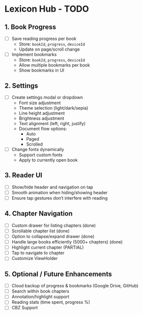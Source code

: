 # Lexicon Hub - TODO

## 1. Book Progress

- [ ] Save reading progress per book
  - Store: `bookId`, `progress`, `deviceId`
  - Update on page/scroll change
- [ ] Implement bookmarks
  - Store: `bookId`, `progress`, `deviceId`
  - Allow multiple bookmarks per book
  - Show bookmarks in UI

## 2. Settings

- [ ] Create settings modal or dropdown
  - Font size adjustment
  - Theme selection (light/dark/sepia)
  - Line height adjustment
  - Brightness adjustment
  - Text alignment (left, right, justify)
  - Document flow options:
    - Auto
    - Paged
    - Scrolled
- [ ] Change fonts dynamically
  - Support custom fonts
  - Apply to currently open book

## 3. Reader UI

- [ ] Show/hide header and navigation on tap
- [ ] Smooth animation when hiding/showing header
- [ ] Ensure tap gestures don’t interfere with reading

## 4. Chapter Navigation

- [ ] Custom drawer for listing chapters (done)
- [ ] Scrollable chapter list (done)
- [ ] Option to collapse/expand drawer (done)
- [ ] Handle large books efficiently (5000+ chapters) (done)
- [ ] Highlight current chapter (PARTIAL)
- [ ] Tap to navigate to chapter
- [ ] Customize ViewHolder

## 5. Optional / Future Enhancements

- [ ] Cloud backup of progress & bookmarks (Google Drive, GitHub)
- [ ] Search within book chapters
- [ ] Annotation/highlight support
- [ ] Reading stats (time spent, progress %)
- [ ] CBZ Support
